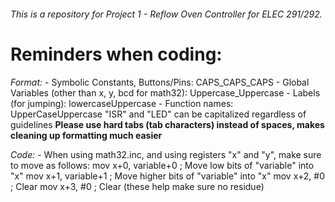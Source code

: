 ###### This is a repository for Project 1 - Reflow Oven Controller for ELEC 291/292.

# Reminders when coding:
*Format:*
	- Symbolic Constants, Buttons/Pins: CAPS_CAPS_CAPS
	- Global Variables (other than x, y, bcd for math32): Uppercase_Uppercase
	- Labels (for jumping): lowercaseUppercase
	- Function names: UpperCaseUppercase
	"ISR" and "LED" can be capitalized regardless of guidelines
**Please use hard tabs (tab characters) instead of spaces, makes cleaning up formatting much easier**

*Code:*
	- When using math32.inc, and using registers "x" and "y", make sure to move as follows:
    mov x+0, variable+0		; Move low bits of "variable" into "x"
    mov x+1, variable+1		; Move higher bits of "variable" into "x"
    mov x+2, #0				; Clear
    mov x+3, #0				; Clear (these help make sure no residue)
	
